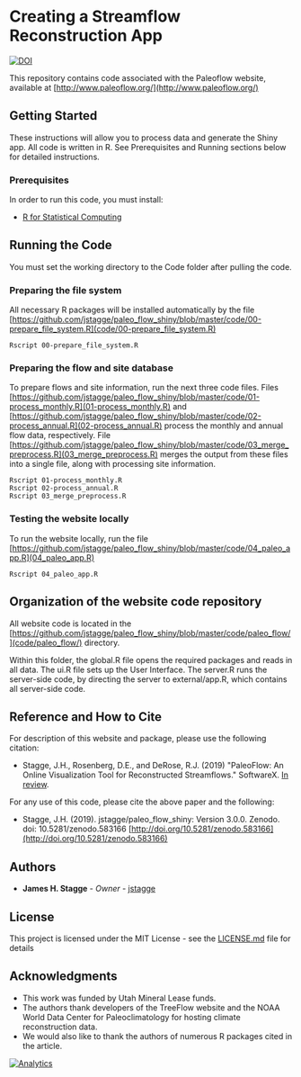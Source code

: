# Creating a Streamflow Reconstruction App

[![DOI](https://zenodo.org/badge/84977163.svg)](https://zenodo.org/badge/latestdoi/84977163)

This repository contains code associated with the Paleoflow website, available at [http://www.paleoflow.org/](http://www.paleoflow.org/)

## Getting Started

These instructions will allow you to process data and generate the Shiny app. All code is written in R. See Prerequisites and Running sections below for detailed instructions.

### Prerequisites

In order to run this code, you must install:
* [R for Statistical Computing](https://www.r-project.org/)

## Running the Code
You must set the working directory to the Code folder after pulling the code.

### Preparing the file system

All necessary R packages will be installed automatically by the file [https://github.com/jstagge/paleo_flow_shiny/blob/master/code/00-prepare_file_system.R](code/00-prepare_file_system.R)

```
Rscript 00-prepare_file_system.R
```

### Preparing the flow and site database

To prepare flows and site information, run the next three code files. Files [https://github.com/jstagge/paleo_flow_shiny/blob/master/code/01-process_monthly.R](01-process_monthly.R) and [https://github.com/jstagge/paleo_flow_shiny/blob/master/code/02-process_annual.R](02-process_annual.R) process the monthly and annual flow data, respectively. File [https://github.com/jstagge/paleo_flow_shiny/blob/master/code/03_merge_preprocess.R](03_merge_preprocess.R) merges the output from these files into a single file, along with processing site information.

```
Rscript 01-process_monthly.R
Rscript 02-process_annual.R
Rscript 03_merge_preprocess.R
```

### Testing the website locally

To run the website locally, run the file [https://github.com/jstagge/paleo_flow_shiny/blob/master/code/04_paleo_app.R](04_paleo_app.R)

```
Rscript 04_paleo_app.R
```

## Organization of the website code repository
All website code is located in the [https://github.com/jstagge/paleo_flow_shiny/blob/master/code/paleo_flow/](code/paleo_flow/) directory.

Within this folder, the global.R file opens the required packages and reads in all data. The ui.R file sets up the User Interface. The server.R runs the server-side code, by directing the server to external/app.R, which contains all server-side code.


## Reference and How to Cite

For description of this website and package, please use the following citation:

* Stagge, J.H., Rosenberg, D.E., and DeRose, R.J. (2019) "PaleoFlow: An Online Visualization Tool for Reconstructed Streamflows." SoftwareX. [In review](https://www.journals.elsevier.com/softwarex).

For any use of this code, please cite the above paper and the following:

* Stagge, J.H. (2019). jstagge/paleo_flow_shiny: Version 3.0.0. Zenodo. doi: 10.5281/zenodo.583166 [http://doi.org/10.5281/zenodo.583166](http://doi.org/10.5281/zenodo.583166)

## Authors

* **James H. Stagge** - *Owner* - [jstagge](https://github.com/jstagge)

## License

This project is licensed under the MIT License - see the [LICENSE.md](LICENSE.md) file for details

## Acknowledgments

* This work was funded by Utah Mineral Lease funds.
* The authors thank developers of the TreeFlow website and the NOAA World Data Center for Paleoclimatology for hosting climate reconstruction data. 
* We would also like to thank the authors of numerous R packages cited in the article.



[![Analytics](https://ga-beacon.appspot.com/UA-93682740-1/paleo_flow_shiny/readme)](https://github.com/igrigorik/ga-beacon)